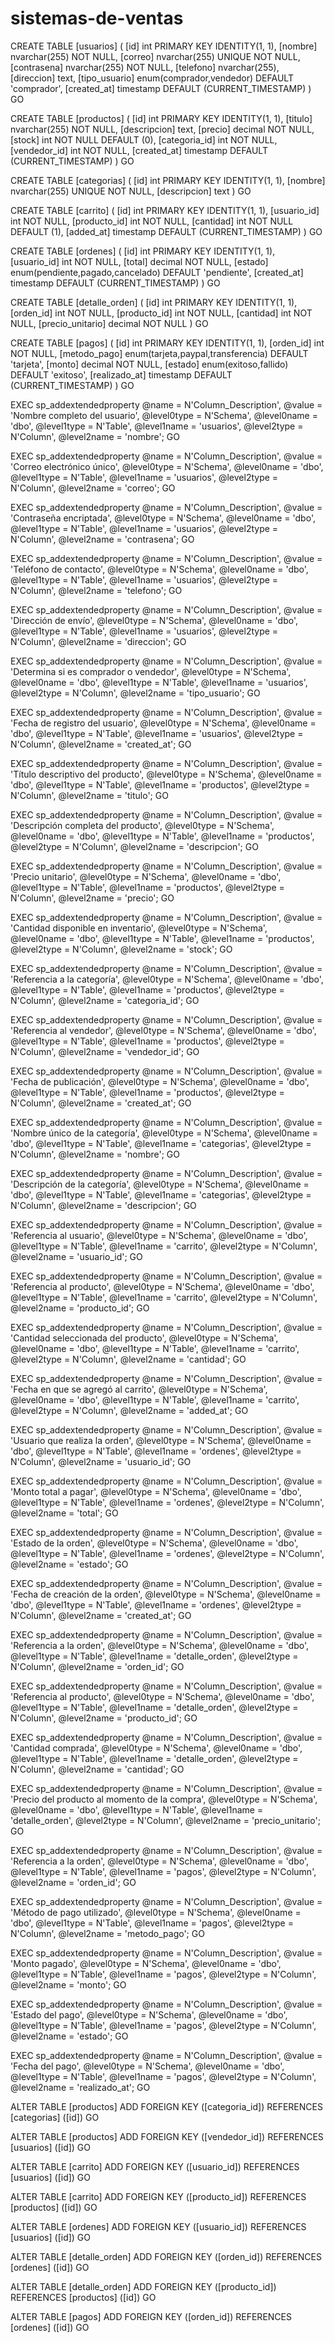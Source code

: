 # sistemas-de-ventas
CREATE TABLE [usuarios] (
  [id] int PRIMARY KEY IDENTITY(1, 1),
  [nombre] nvarchar(255) NOT NULL,
  [correo] nvarchar(255) UNIQUE NOT NULL,
  [contrasena] nvarchar(255) NOT NULL,
  [telefono] nvarchar(255),
  [direccion] text,
  [tipo_usuario] enum(comprador,vendedor) DEFAULT 'comprador',
  [created_at] timestamp DEFAULT (CURRENT_TIMESTAMP)
)
GO

CREATE TABLE [productos] (
  [id] int PRIMARY KEY IDENTITY(1, 1),
  [titulo] nvarchar(255) NOT NULL,
  [descripcion] text,
  [precio] decimal NOT NULL,
  [stock] int NOT NULL DEFAULT (0),
  [categoria_id] int NOT NULL,
  [vendedor_id] int NOT NULL,
  [created_at] timestamp DEFAULT (CURRENT_TIMESTAMP)
)
GO

CREATE TABLE [categorias] (
  [id] int PRIMARY KEY IDENTITY(1, 1),
  [nombre] nvarchar(255) UNIQUE NOT NULL,
  [descripcion] text
)
GO

CREATE TABLE [carrito] (
  [id] int PRIMARY KEY IDENTITY(1, 1),
  [usuario_id] int NOT NULL,
  [producto_id] int NOT NULL,
  [cantidad] int NOT NULL DEFAULT (1),
  [added_at] timestamp DEFAULT (CURRENT_TIMESTAMP)
)
GO

CREATE TABLE [ordenes] (
  [id] int PRIMARY KEY IDENTITY(1, 1),
  [usuario_id] int NOT NULL,
  [total] decimal NOT NULL,
  [estado] enum(pendiente,pagado,cancelado) DEFAULT 'pendiente',
  [created_at] timestamp DEFAULT (CURRENT_TIMESTAMP)
)
GO

CREATE TABLE [detalle_orden] (
  [id] int PRIMARY KEY IDENTITY(1, 1),
  [orden_id] int NOT NULL,
  [producto_id] int NOT NULL,
  [cantidad] int NOT NULL,
  [precio_unitario] decimal NOT NULL
)
GO

CREATE TABLE [pagos] (
  [id] int PRIMARY KEY IDENTITY(1, 1),
  [orden_id] int NOT NULL,
  [metodo_pago] enum(tarjeta,paypal,transferencia) DEFAULT 'tarjeta',
  [monto] decimal NOT NULL,
  [estado] enum(exitoso,fallido) DEFAULT 'exitoso',
  [realizado_at] timestamp DEFAULT (CURRENT_TIMESTAMP)
)
GO

EXEC sp_addextendedproperty
@name = N'Column_Description',
@value = 'Nombre completo del usuario',
@level0type = N'Schema', @level0name = 'dbo',
@level1type = N'Table',  @level1name = 'usuarios',
@level2type = N'Column', @level2name = 'nombre';
GO

EXEC sp_addextendedproperty
@name = N'Column_Description',
@value = 'Correo electrónico único',
@level0type = N'Schema', @level0name = 'dbo',
@level1type = N'Table',  @level1name = 'usuarios',
@level2type = N'Column', @level2name = 'correo';
GO

EXEC sp_addextendedproperty
@name = N'Column_Description',
@value = 'Contraseña encriptada',
@level0type = N'Schema', @level0name = 'dbo',
@level1type = N'Table',  @level1name = 'usuarios',
@level2type = N'Column', @level2name = 'contrasena';
GO

EXEC sp_addextendedproperty
@name = N'Column_Description',
@value = 'Teléfono de contacto',
@level0type = N'Schema', @level0name = 'dbo',
@level1type = N'Table',  @level1name = 'usuarios',
@level2type = N'Column', @level2name = 'telefono';
GO

EXEC sp_addextendedproperty
@name = N'Column_Description',
@value = 'Dirección de envío',
@level0type = N'Schema', @level0name = 'dbo',
@level1type = N'Table',  @level1name = 'usuarios',
@level2type = N'Column', @level2name = 'direccion';
GO

EXEC sp_addextendedproperty
@name = N'Column_Description',
@value = 'Determina si es comprador o vendedor',
@level0type = N'Schema', @level0name = 'dbo',
@level1type = N'Table',  @level1name = 'usuarios',
@level2type = N'Column', @level2name = 'tipo_usuario';
GO

EXEC sp_addextendedproperty
@name = N'Column_Description',
@value = 'Fecha de registro del usuario',
@level0type = N'Schema', @level0name = 'dbo',
@level1type = N'Table',  @level1name = 'usuarios',
@level2type = N'Column', @level2name = 'created_at';
GO

EXEC sp_addextendedproperty
@name = N'Column_Description',
@value = 'Título descriptivo del producto',
@level0type = N'Schema', @level0name = 'dbo',
@level1type = N'Table',  @level1name = 'productos',
@level2type = N'Column', @level2name = 'titulo';
GO

EXEC sp_addextendedproperty
@name = N'Column_Description',
@value = 'Descripción completa del producto',
@level0type = N'Schema', @level0name = 'dbo',
@level1type = N'Table',  @level1name = 'productos',
@level2type = N'Column', @level2name = 'descripcion';
GO

EXEC sp_addextendedproperty
@name = N'Column_Description',
@value = 'Precio unitario',
@level0type = N'Schema', @level0name = 'dbo',
@level1type = N'Table',  @level1name = 'productos',
@level2type = N'Column', @level2name = 'precio';
GO

EXEC sp_addextendedproperty
@name = N'Column_Description',
@value = 'Cantidad disponible en inventario',
@level0type = N'Schema', @level0name = 'dbo',
@level1type = N'Table',  @level1name = 'productos',
@level2type = N'Column', @level2name = 'stock';
GO

EXEC sp_addextendedproperty
@name = N'Column_Description',
@value = 'Referencia a la categoría',
@level0type = N'Schema', @level0name = 'dbo',
@level1type = N'Table',  @level1name = 'productos',
@level2type = N'Column', @level2name = 'categoria_id';
GO

EXEC sp_addextendedproperty
@name = N'Column_Description',
@value = 'Referencia al vendedor',
@level0type = N'Schema', @level0name = 'dbo',
@level1type = N'Table',  @level1name = 'productos',
@level2type = N'Column', @level2name = 'vendedor_id';
GO

EXEC sp_addextendedproperty
@name = N'Column_Description',
@value = 'Fecha de publicación',
@level0type = N'Schema', @level0name = 'dbo',
@level1type = N'Table',  @level1name = 'productos',
@level2type = N'Column', @level2name = 'created_at';
GO

EXEC sp_addextendedproperty
@name = N'Column_Description',
@value = 'Nombre único de la categoría',
@level0type = N'Schema', @level0name = 'dbo',
@level1type = N'Table',  @level1name = 'categorias',
@level2type = N'Column', @level2name = 'nombre';
GO

EXEC sp_addextendedproperty
@name = N'Column_Description',
@value = 'Descripción de la categoría',
@level0type = N'Schema', @level0name = 'dbo',
@level1type = N'Table',  @level1name = 'categorias',
@level2type = N'Column', @level2name = 'descripcion';
GO

EXEC sp_addextendedproperty
@name = N'Column_Description',
@value = 'Referencia al usuario',
@level0type = N'Schema', @level0name = 'dbo',
@level1type = N'Table',  @level1name = 'carrito',
@level2type = N'Column', @level2name = 'usuario_id';
GO

EXEC sp_addextendedproperty
@name = N'Column_Description',
@value = 'Referencia al producto',
@level0type = N'Schema', @level0name = 'dbo',
@level1type = N'Table',  @level1name = 'carrito',
@level2type = N'Column', @level2name = 'producto_id';
GO

EXEC sp_addextendedproperty
@name = N'Column_Description',
@value = 'Cantidad seleccionada del producto',
@level0type = N'Schema', @level0name = 'dbo',
@level1type = N'Table',  @level1name = 'carrito',
@level2type = N'Column', @level2name = 'cantidad';
GO

EXEC sp_addextendedproperty
@name = N'Column_Description',
@value = 'Fecha en que se agregó al carrito',
@level0type = N'Schema', @level0name = 'dbo',
@level1type = N'Table',  @level1name = 'carrito',
@level2type = N'Column', @level2name = 'added_at';
GO

EXEC sp_addextendedproperty
@name = N'Column_Description',
@value = 'Usuario que realiza la orden',
@level0type = N'Schema', @level0name = 'dbo',
@level1type = N'Table',  @level1name = 'ordenes',
@level2type = N'Column', @level2name = 'usuario_id';
GO

EXEC sp_addextendedproperty
@name = N'Column_Description',
@value = 'Monto total a pagar',
@level0type = N'Schema', @level0name = 'dbo',
@level1type = N'Table',  @level1name = 'ordenes',
@level2type = N'Column', @level2name = 'total';
GO

EXEC sp_addextendedproperty
@name = N'Column_Description',
@value = 'Estado de la orden',
@level0type = N'Schema', @level0name = 'dbo',
@level1type = N'Table',  @level1name = 'ordenes',
@level2type = N'Column', @level2name = 'estado';
GO

EXEC sp_addextendedproperty
@name = N'Column_Description',
@value = 'Fecha de creación de la orden',
@level0type = N'Schema', @level0name = 'dbo',
@level1type = N'Table',  @level1name = 'ordenes',
@level2type = N'Column', @level2name = 'created_at';
GO

EXEC sp_addextendedproperty
@name = N'Column_Description',
@value = 'Referencia a la orden',
@level0type = N'Schema', @level0name = 'dbo',
@level1type = N'Table',  @level1name = 'detalle_orden',
@level2type = N'Column', @level2name = 'orden_id';
GO

EXEC sp_addextendedproperty
@name = N'Column_Description',
@value = 'Referencia al producto',
@level0type = N'Schema', @level0name = 'dbo',
@level1type = N'Table',  @level1name = 'detalle_orden',
@level2type = N'Column', @level2name = 'producto_id';
GO

EXEC sp_addextendedproperty
@name = N'Column_Description',
@value = 'Cantidad comprada',
@level0type = N'Schema', @level0name = 'dbo',
@level1type = N'Table',  @level1name = 'detalle_orden',
@level2type = N'Column', @level2name = 'cantidad';
GO

EXEC sp_addextendedproperty
@name = N'Column_Description',
@value = 'Precio del producto al momento de la compra',
@level0type = N'Schema', @level0name = 'dbo',
@level1type = N'Table',  @level1name = 'detalle_orden',
@level2type = N'Column', @level2name = 'precio_unitario';
GO

EXEC sp_addextendedproperty
@name = N'Column_Description',
@value = 'Referencia a la orden',
@level0type = N'Schema', @level0name = 'dbo',
@level1type = N'Table',  @level1name = 'pagos',
@level2type = N'Column', @level2name = 'orden_id';
GO

EXEC sp_addextendedproperty
@name = N'Column_Description',
@value = 'Método de pago utilizado',
@level0type = N'Schema', @level0name = 'dbo',
@level1type = N'Table',  @level1name = 'pagos',
@level2type = N'Column', @level2name = 'metodo_pago';
GO

EXEC sp_addextendedproperty
@name = N'Column_Description',
@value = 'Monto pagado',
@level0type = N'Schema', @level0name = 'dbo',
@level1type = N'Table',  @level1name = 'pagos',
@level2type = N'Column', @level2name = 'monto';
GO

EXEC sp_addextendedproperty
@name = N'Column_Description',
@value = 'Estado del pago',
@level0type = N'Schema', @level0name = 'dbo',
@level1type = N'Table',  @level1name = 'pagos',
@level2type = N'Column', @level2name = 'estado';
GO

EXEC sp_addextendedproperty
@name = N'Column_Description',
@value = 'Fecha del pago',
@level0type = N'Schema', @level0name = 'dbo',
@level1type = N'Table',  @level1name = 'pagos',
@level2type = N'Column', @level2name = 'realizado_at';
GO

ALTER TABLE [productos] ADD FOREIGN KEY ([categoria_id]) REFERENCES [categorias] ([id])
GO

ALTER TABLE [productos] ADD FOREIGN KEY ([vendedor_id]) REFERENCES [usuarios] ([id])
GO

ALTER TABLE [carrito] ADD FOREIGN KEY ([usuario_id]) REFERENCES [usuarios] ([id])
GO

ALTER TABLE [carrito] ADD FOREIGN KEY ([producto_id]) REFERENCES [productos] ([id])
GO

ALTER TABLE [ordenes] ADD FOREIGN KEY ([usuario_id]) REFERENCES [usuarios] ([id])
GO

ALTER TABLE [detalle_orden] ADD FOREIGN KEY ([orden_id]) REFERENCES [ordenes] ([id])
GO

ALTER TABLE [detalle_orden] ADD FOREIGN KEY ([producto_id]) REFERENCES [productos] ([id])
GO

ALTER TABLE [pagos] ADD FOREIGN KEY ([orden_id]) REFERENCES [ordenes] ([id])
GO
